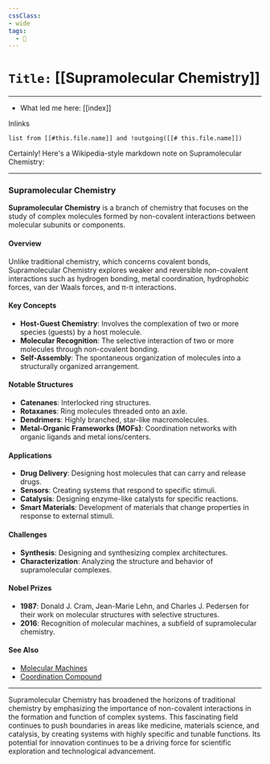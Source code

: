 ```yaml
---
cssClass:
- wide
tags:
  - 🧪
---
```


# `Title:` [[Supramolecular Chemistry]]
--- 

- What led me here: [[index]]

Inlinks
```dataview 
list from [[#this.file.name]] and !outgoing([[# this.file.name]]) 
```

Certainly! Here's a Wikipedia-style markdown note on Supramolecular Chemistry:

---

### Supramolecular Chemistry

**Supramolecular Chemistry** is a branch of chemistry that focuses on the study of complex molecules formed by non-covalent interactions between molecular subunits or components.

#### Overview

Unlike traditional chemistry, which concerns covalent bonds, Supramolecular Chemistry explores weaker and reversible non-covalent interactions such as hydrogen bonding, metal coordination, hydrophobic forces, van der Waals forces, and π-π interactions.

#### Key Concepts

- **Host-Guest Chemistry**: Involves the complexation of two or more species (guests) by a host molecule.
- **Molecular Recognition**: The selective interaction of two or more molecules through non-covalent bonding.
- **Self-Assembly**: The spontaneous organization of molecules into a structurally organized arrangement.

#### Notable Structures

- **Catenanes**: Interlocked ring structures.
- **Rotaxanes**: Ring molecules threaded onto an axle.
- **Dendrimers**: Highly branched, star-like macromolecules.
- **Metal-Organic Frameworks (MOFs)**: Coordination networks with organic ligands and metal ions/centers.

#### Applications

- **Drug Delivery**: Designing host molecules that can carry and release drugs.
- **Sensors**: Creating systems that respond to specific stimuli.
- **Catalysis**: Designing enzyme-like catalysts for specific reactions.
- **Smart Materials**: Development of materials that change properties in response to external stimuli.

#### Challenges

- **Synthesis**: Designing and synthesizing complex architectures.
- **Characterization**: Analyzing the structure and behavior of supramolecular complexes.

#### Nobel Prizes

- **1987**: Donald J. Cram, Jean-Marie Lehn, and Charles J. Pedersen for their work on molecular structures with selective structures.
- **2016**: Recognition of molecular machines, a subfield of supramolecular chemistry.

#### See Also

- [Molecular Machines](https://en.wikipedia.org/wiki/Molecular_machine)
- [Coordination Compound](https://en.wikipedia.org/wiki/Coordination_compound)

---

Supramolecular Chemistry has broadened the horizons of traditional chemistry by emphasizing the importance of non-covalent interactions in the formation and function of complex systems. This fascinating field continues to push boundaries in areas like medicine, materials science, and catalysis, by creating systems with highly specific and tunable functions. Its potential for innovation continues to be a driving force for scientific exploration and technological advancement.
